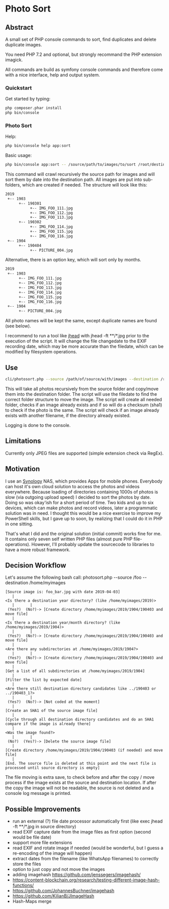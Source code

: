 # Photo Sort

## Abstract

A small set of PHP console commands to sort, find duplicates and delete duplicate images.

You need PHP 7.2 and optional, but strongly recommand the PHP extension imagick.

All commands are build as symfony console commands and therefore come with a nice interface,
help and output system.

### Quickstart

Get started by typing:

```bash
php composer.phar install
php bin/console
```

### Photo Sort

Help:

```bash
php bin/console help app:sort
```

Basic usage:

```bash
php bin/console app:sort -- /source/path/to/images/to/sort /root/destination/path
```

This command will crawl recursively the source path for images and will sort them by date
into the destination path. All images are put into sub-folders, which are created if needed.
The structure will look like this: 

```bash
2019
 +-- 1903
      +-- 190301
           +-- IMG_FOO_111.jpg
           +-- IMG_FOO_112.jpg
           +-- IMG_FOO_113.jpg
      +-- 190302
           +-- IMG_FOO_114.jpg
           +-- IMG_FOO_115.jpg
           +-- IMG_FOO_116.jpg
 +-- 1904
      +-- 190404
           +-- PICTURE_004.jpg      
```

Alternative, there is an option key, which will sort only by months.

```bash
2019
 +-- 1903
      +-- IMG_FOO_111.jpg
      +-- IMG_FOO_112.jpg
      +-- IMG_FOO_113.jpg
      +-- IMG_FOO_114.jpg
      +-- IMG_FOO_115.jpg
      +-- IMG_FOO_116.jpg
 +-- 1904
      +-- PICTURE_004.jpg      
```

All photo names will be kept the same, except duplicate names are found (see below).

I recommend to run a tool like [jhead](http://www.sentex.net/~mwandel/jhead/) with jhead -ft **/*.jpg prior to the execution of the script. 
It will change the file changedate to the EXIF recording date, which may be more accurate than the filedate, which can be modified by filesystem operations.

## Use

```bash
cli/photosort.php --source /path/of/source/with/images --destination /root/of/photo/catalog
```

This will take all photos recursively from the source folder and copy/move them into the destination folder.
The script will use the filedate to find the correct folder structure to move the image. 
The script will create all needed folder, checks if an image already exists and if so will do a checksum (sha1) to check if the photo is the same.
The script will check if an image already exists with another filename, if the directory already existed.

Logging is done to the console.

## Limitations

Currently only JPEG files are supported (simple extension check via RegEx). 

## Motivation

I use an [Synology](https://www.synology.com) NAS, which provides Apps for mobile phones.
Everybody can host it's own cloud solution to access the photos and videos everywhere. 
Because loading of directories containing 1000s of photos is slow (via outgoing upload speed) I decided to sort the photos by date.
Doing so was okay'ish for a short period of time. Two kids and up to six devices, which can make photos and record videos, later a programmatic solution was in need.
I thought this would be a nice exercise to improve my PowerShell skills, but I gave up to soon, by realizing that I could do it in PHP in one sitting.

That's what I did and the original solution (initial commit) works fine for me. 
It contains only seven self written PHP files (almost pure PHP file-operations). 
However, I'll probably update the sourcecode to libraries to have a more robust framework.

## Decision Workflow

Let's assume the following bash call: photosort.php --source /foo --destination /home/myimages

```
[Source image is: foo_bar.jpg with date 2019-04-03]
   |
<Is there a destination year directory? (like /home/myimages/2019)>
   |       |
 (Yes?)  (No?)-> [Create directory /home/myimages/2019/1904/190403 and move file]
   |
<Is there a destination year/month directory? (like /home/myimages/2019/1904)>
   |       |
 (Yes?)  (No?)-> [Create directory /home/myimages/2019/1904/190403 and move file]
   |
<Are there any subdirectories at /home/myimages/2019/1904?>   
   |       |
 (Yes?)  (No?)-> [Create directory /home/myimages/2019/1904/190403 and move file]
   |
[Get a list of all subdirectories at /home/myimages/2019/1904]
   |
[Filter the list by expected date]
   |
<Are there still destination directory candidates like ../190403 or ../190403_1?>
   |       |
 (Yes?)  (No?)-> [Not coded at the moment]
   |
[Create an SHA1 of the source image file]
   |
[Cycle through all destination directory candidates and do an SHA1 compare if the image is already there]
   |
<Was the image found?>
   |       |
 (No?)  (Yes?)-> [Delete the source image file]
   |
[Create directory /home/myimages/2019/1904/190403 (if needed) and move file]
   | 
[End. The source file is deleted at this point and the next file is processed until source directory is empty]
```

The file moving is extra save, to check before and after the copy / move process if the image exists at the source and destination location.
If after the copy the image will not be readable, the source is not deleted and a console log message is printed.

## Possible Improvements 

- run an external (?) file date processor automatically first (like exec jhead -ft **/*.jpg in source directory)
- read EXIF capture date from the image files as first option (second would be file date)
- support more file extensions
- read EXIF and rotate image if needed (would be wonderful, but I guess a re-encoding of the image will happen)
- extract dates from the filename (like WhatsApp filenames) to correctly store the files
- option to just copy and not move the images
- adding imagehash https://github.com/jenssegers/imagehash/ 
- https://content-blockchain.org/research/testing-different-image-hash-functions/
- https://github.com/JohannesBuchner/imagehash
- https://github.com/KilianB/JImageHash
- Hash-Maps merge